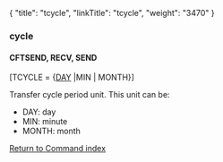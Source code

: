 {
    "title": "tcycle",
    "linkTitle": "tcycle",
    "weight": "3470"
}<span id="tcycle"></span>

### cycle

#### CFTSEND, RECV, SEND

\[TCYCLE = {<u>DAY</u> |MIN | MONTH}\]

Transfer cycle period unit. This unit can be:

-   DAY:
    day
-   MIN:
    minute
-   MONTH:
    month

[Return to Command index](../../)
